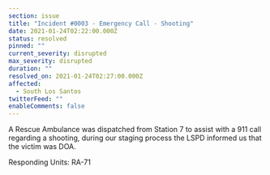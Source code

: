 ```yaml
---
section: issue
title: "Incident #0003 - Emergency Call - Shooting"
date: 2021-01-24T02:22:00.000Z
status: resolved
pinned: ""
current_severity: disrupted
max_severity: disrupted
duration: ""
resolved_on: 2021-01-24T02:27:00.000Z
affected:
  - South Los Santos
twitterFeed: ""
enableComments: false
---
```

A Rescue Ambulance was dispatched from Station 7 to assist with a 911 call regarding a shooting, during our staging process the LSPD informed us that the victim was DOA.

Responding Units: RA-71